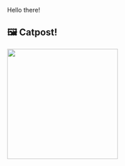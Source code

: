 Hello there!



## 🖼️ Catpost!

<sub>
    <img src="https://cdn2.thecatapi.com/images/bjb.jpg" height="256">
</sub>

